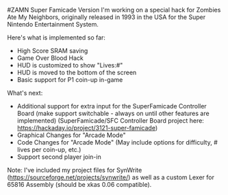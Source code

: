 #ZAMN Super Famicade Version
I'm working on a special hack for Zombies Ate My Neighbors, originally released in 1993 in the USA for the Super Nintendo Entertainment System.

Here's what is implemented so far:
- High Score SRAM saving
- Game Over Blood Hack
- HUD is customized to show "Lives:#"
- HUD is moved to the bottom of the screen
- Basic support for P1 coin-up in-game

What's next:
- Additional support for extra input for the SuperFamicade Controller Board
	(make support switchable - always on until other features are implemented)
	(SuperFamicade/SFC Controller Board project here: https://hackaday.io/project/3121-super-famicade)
- Graphical Changes for "Arcade Mode"
- Code Changes for "Arcade Mode" (May include options for difficulty, # lives per coin-up, etc.)
- Support second player join-in

Note:
I've included my project files for SynWrite (https://sourceforge.net/projects/synwrite/) as well as a custom Lexer for 65816 Assembly (should be xkas 0.06 compatible).
